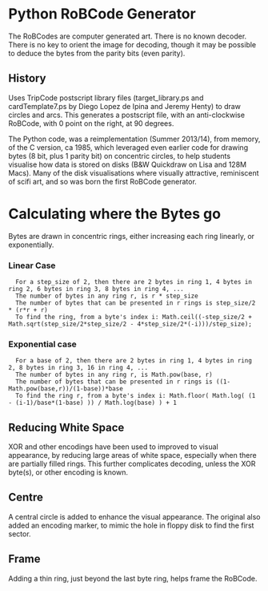 # Python RoBCode Generator

The RoBCodes are computer generated art. There is no known decoder. There is no key to orient the image for decoding, though it may be possible to deduce the bytes from the parity bits (even parity). 

## History
Uses TripCode postscript library files (target_library.ps and cardTemplate7.ps by Diego Lopez de Ipina and Jeremy Henty) to draw circles and arcs. This generates a postscript file, with an anti-clockwise RoBCode, with 0 point on the right, at 90 degrees. 

The Python code, was a reimplementation (Summer 2013/14), from memory, of the C version, ca 1985, which leveraged even earlier code for drawing bytes (8 bit, plus 1 parity bit) on concentric circles, to help students visualise how data is stored on disks (B&W Quickdraw on Lisa and 128M Macs). Many of the disk visualisations where visually attractive, reminiscent of scifi art, and so was born the first RoBCode generator. 

# Calculating where the Bytes go
Bytes are drawn in concentric rings,  either increasing each ring linearly, or exponentially. 

### Linear Case
```
  For a step_size of 2, then there are 2 bytes in ring 1, 4 bytes in ring 2, 6 bytes in ring 3, 8 bytes in ring 4, ...
  The number of bytes in any ring r, is r * step_size
  The number of bytes that can be presented in r rings is step_size/2 * (r*r + r)
  To find the ring, from a byte's index i: Math.ceil((-step_size/2 + Math.sqrt(step_size/2*step_size/2 - 4*step_size/2*(-i)))/step_size);
```  
### Exponential case
```
  For a base of 2, then there are 2 bytes in ring 1, 4 bytes in ring 2, 8 bytes in ring 3, 16 in ring 4, ...
  The number of bytes in any ring r, is Math.pow(base, r)
  The number of bytes that can be presented in r rings is ((1-Math.pow(base,r))/(1-base))*base
  To find the ring r, from a byte's index i: Math.floor( Math.log( (1 - (i-1)/base*(1-base) )) / Math.log(base) ) + 1
```
## Reducing White Space
XOR and other encodings have been used to improved to visual appearance, by reducing large areas of white space, especially when there are partially filled rings. This further complicates decoding, unless the XOR byte(s), or other encoding is known. 

## Centre
A central circle is added to enhance the visual appearance. The original also added an encoding marker, to mimic the hole in floppy disk to find the first sector. 

## Frame
Adding a thin ring, just beyond the last byte ring, helps frame the RoBCode.
